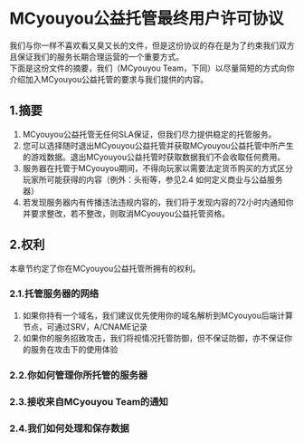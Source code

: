 # MCyouyou公益托管最终用户许可协议

我们与你一样不喜欢看又臭又长的文件，但是这份协议的存在是为了约束我们双方且保证我们的服务长期合理运营的一个重要方式。  
下面是这份文件的摘要，我们（MCyouyou Team，下同）以尽量简短的方式向你介绍加入MCyouyou公益托管的要求与我们提供的内容。  

## 1.摘要

1. MCyouyou公益托管无任何SLA保证，但我们尽力提供稳定的托管服务。
2. 您可以选择随时退出MCyouyou公益托管并获取MCyouyou公益托管中所产生的游戏数据。退出MCyouyou公益托管时获取数据我们不会收取任何费用。
3. 服务器在托管于MCyouyou期间，不得向玩家以需要法定货币购买的方式区分玩家所可能获得的内容（例外：头衔等，参见2.4 如何定义商业与公益服务器）
4. 若发现服务器内有传播违法违规内容的，我们将于发现内容的72小时内通知你并要求整改，若不整改，则取消MCyouyou公益托管资格。

## 2.权利
本章节约定了你在MCyouyou公益托管所拥有的权利。

### 2.1.托管服务器的网络
1. 如果你持有一个域名，我们建议优先使用你的域名解析到MCyouyou后端计算节点，可通过SRV，A/CNAME记录
2. 如果你的服务招致攻击，我们将视情况托管防御，但不保证防御，亦不保证你的服务在攻击下的使用体验

### 2.2.你如何管理你所托管的服务器

### 2.3.接收来自MCyouyou Team的通知

### 2.4.我们如何处理和保存数据